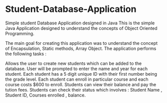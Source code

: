 # Student-Database-Application
Simple student Database Application designed in Java
This is the simple Java Application designed to understand the concepts of Object Oriented Programming.

The main goal for creating this application was to understand the concept of Encapsulation, Static methods, Array Object.
The application performs the following tasks : 

Allows the user to create new students which can be added to the database.
User will be prompted to enter the name and year for each student.
Each student has a 5 digit unique ID with their first number being the grade level.
Each student can enroll in particular course and each course costs $600 to enroll.
Students can view their balance and pay the tution fees.
Students can check their status which involves : Student Name , Student ID, Courses enrolled , balance.

